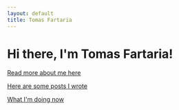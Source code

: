```yaml
---
layout: default
title: Tomas Fartaria
---    		
```

# Hi there, I'm Tomas Fartaria!

[Read more about me here]("/about")

[Here are some posts I wrote]("/blog")

[What I'm doing now]("/now")
